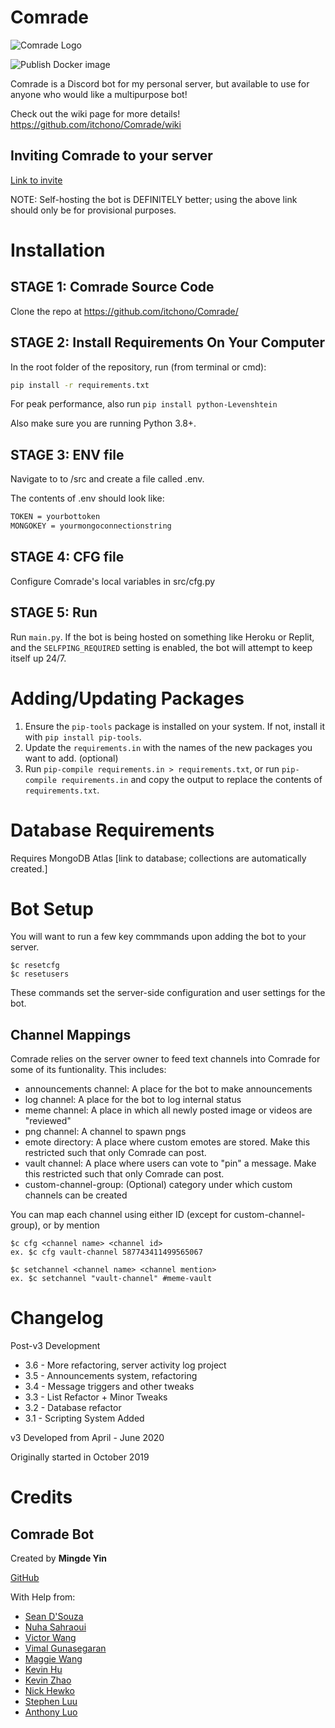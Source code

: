 # Comrade 

![Comrade Logo](https://github.com/itchono/Comrade/blob/media/Media/Comrade%20New%20Logo%20May%202020.png)

![Publish Docker image](https://github.com/itchono/Comrade/workflows/Publish%20Docker%20image/badge.svg?branch=master)

Comrade is a Discord bot for my personal server, but available to use for anyone who would like a multipurpose bot!

Check out the wiki page for more details!
https://github.com/itchono/Comrade/wiki

## Inviting Comrade to your server
[Link to invite](https://discord.com/api/oauth2/authorize?client_id=707042278132154408&permissions=536083799&scope=bot)

NOTE: Self-hosting the bot is DEFINITELY better; using the above link should only be for provisional purposes.

# Installation

## STAGE 1: Comrade Source Code

Clone the repo at https://github.com/itchono/Comrade/

## STAGE 2: Install Requirements On Your Computer

In the root folder of the repository, run (from terminal or cmd):

```bash
pip install -r requirements.txt
```

For peak performance, also run `pip install python-Levenshtein`

Also make sure you are running Python 3.8+.

## STAGE 3: ENV file

Navigate to to /src and create a file called .env.

The contents of .env should look like:
```bash
TOKEN = yourbottoken
MONGOKEY = yourmongoconnectionstring
```

## STAGE 4: CFG file

Configure Comrade's local variables in src/cfg.py

## STAGE 5: Run

Run `main.py`. If the bot is being hosted on something like Heroku or Replit, and the `SELFPING_REQUIRED` setting is enabled, the bot will attempt to keep itself up 24/7.

# Adding/Updating Packages

1. Ensure the `pip-tools` package is installed on your system. If not, install it with `pip install pip-tools`.
2. Update the `requirements.in` with the names of the new packages you want to add. (optional)
3. Run `pip-compile requirements.in > requirements.txt`, or run `pip-compile requirements.in` and copy the output to replace the contents of `requirements.txt`.

# Database Requirements
Requires MongoDB Atlas [link to database; collections are automatically created.]

# Bot Setup
You will want to run a few key commmands upon adding the bot to your server.

```
$c resetcfg
$c resetusers
```

These commands set the server-side configuration and user settings for the bot.

## Channel Mappings

Comrade relies on the server owner to feed text channels into Comrade for some of its funtionality.
This includes:
- announcements channel: A place for the bot to make announcements
- log channel: A place for the bot to log internal status
- meme channel: A place in which all newly posted image or videos are "reviewed"
- png channel: A channel to spawn pngs
- emote directory: A place where custom emotes are stored. Make this restricted such that only Comrade can post.
- vault channel: A place where users can vote to "pin" a message. Make this restricted such that only Comrade can post.
- custom-channel-group: (Optional) category under which custom channels can be created

You can map each channel using either ID (except for custom-channel-group), or by mention
```
$c cfg <channel name> <channel id>
ex. $c cfg vault-channel 587743411499565067
```

```
$c setchannel <channel name> <channel mention>
ex. $c setchannel "vault-channel" #meme-vault
```

# Changelog
Post-v3 Development
* 3.6 - More refactoring, server activity log project
* 3.5 - Announcements system, refactoring
* 3.4 - Message triggers and other tweaks
* 3.3 - List Refactor + Minor Tweaks
* 3.2 - Database refactor
* 3.1 - Scripting System Added

v3 Developed from April - June 2020

Originally started in October 2019

# Credits
## Comrade Bot
Created by **Mingde Yin**

[GitHub](https://github.com/itchono)

With Help from:
* [Sean D'Souza](https://github.com/seendsouza)
* [Nuha Sahraoui](https://github.com/sunekku)
* [Victor Wang](https://github.com/vdoubleu)
* [Vimal Gunasegaran](https://github.com/slyflare)
* [Maggie Wang](https://github.com/mgwg)
* [Kevin Hu](https://github.com/kevzjhu)
* [Kevin Zhao](https://github.com/Kevinozoid)
* [Nick Hewko](https://github.com/NHewko)
* [Stephen Luu](https://github.com/PhtephenLuu)
* [Anthony Luo](https://github.com/4ntLu0)
